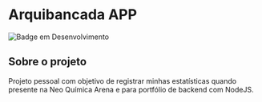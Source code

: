 # Arquibancada APP

![Badge em Desenvolvimento](http://img.shields.io/static/v1?label=STATUS&message=EM%20DESENVOLVIMENTO&color=BLACK)

## Sobre o projeto
Projeto pessoal com objetivo de registrar minhas estatísticas quando presente na Neo Química Arena e para portfólio de backend com NodeJS.